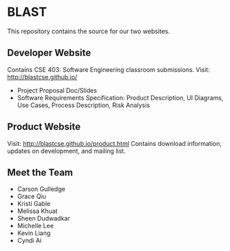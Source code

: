 # BLAST

This repository contains the source for our two websites.

## Developer Website
Contains CSE 403: Software Engineering classroom submissions.
Visit: http://blastcse.github.io/
- Project Proposal Doc/Slides
- Software Requirements Specification: Product Description, UI Diagrams, Use Cases, Process Description, Risk Analysis

## Product Website
Visit: http://blastcse.github.io/product.html
Contains download information, updates on development, and mailing list.

## Meet the Team
- Carson Gulledge
- Grace Qiu
- Kristi Gable
- Melissa Khuat
- Sheen Dudwadkar
- Michelle Lee
- Kevin Liang
- Cyndi Ai